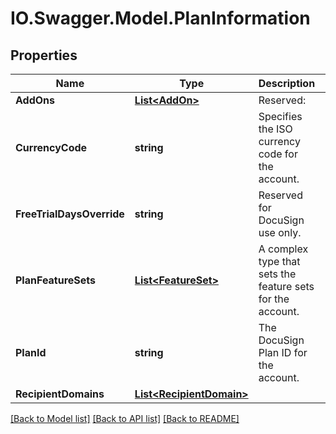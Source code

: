 # IO.Swagger.Model.PlanInformation
## Properties

Name | Type | Description | Notes
------------ | ------------- | ------------- | -------------
**AddOns** | [**List&lt;AddOn&gt;**](AddOn.md) | Reserved: | [optional] 
**CurrencyCode** | **string** | Specifies the ISO currency code for the account. | [optional] 
**FreeTrialDaysOverride** | **string** | Reserved for DocuSign use only. | [optional] 
**PlanFeatureSets** | [**List&lt;FeatureSet&gt;**](FeatureSet.md) | A complex type that sets the feature sets for the account. | [optional] 
**PlanId** | **string** | The DocuSign Plan ID for the account. | [optional] 
**RecipientDomains** | [**List&lt;RecipientDomain&gt;**](RecipientDomain.md) |  | [optional] 

[[Back to Model list]](../README.md#documentation-for-models) [[Back to API list]](../README.md#documentation-for-api-endpoints) [[Back to README]](../README.md)

